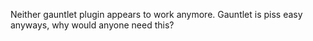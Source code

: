 Neither gauntlet plugin appears to work anymore. Gauntlet is piss easy anyways, why would anyone need this?

